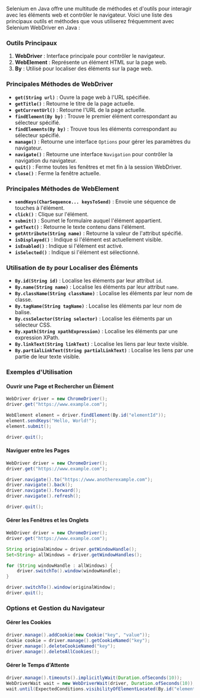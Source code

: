 Selenium en Java offre une multitude de méthodes et d'outils pour interagir avec les éléments web et contrôler le navigateur. Voici une liste des principaux outils et méthodes que vous utiliserez fréquemment avec Selenium WebDriver en Java :

### Outils Principaux

1. **WebDriver** : Interface principale pour contrôler le navigateur.
2. **WebElement** : Représente un élément HTML sur la page web.
3. **By** : Utilisé pour localiser des éléments sur la page web.

### Principales Méthodes de WebDriver

- **`get(String url)`** : Ouvre la page web à l'URL spécifiée.
- **`getTitle()`** : Retourne le titre de la page actuelle.
- **`getCurrentUrl()`** : Retourne l'URL de la page actuelle.
- **`findElement(By by)`** : Trouve le premier élément correspondant au sélecteur spécifié.
- **`findElements(By by)`** : Trouve tous les éléments correspondant au sélecteur spécifié.
- **`manage()`** : Retourne une interface `Options` pour gérer les paramètres du navigateur.
- **`navigate()`** : Retourne une interface `Navigation` pour contrôler la navigation du navigateur.
- **`quit()`** : Ferme toutes les fenêtres et met fin à la session WebDriver.
- **`close()`** : Ferme la fenêtre actuelle.

### Principales Méthodes de WebElement

- **`sendKeys(CharSequence... keysToSend)`** : Envoie une séquence de touches à l'élément.
- **`click()`** : Clique sur l'élément.
- **`submit()`** : Soumet le formulaire auquel l'élément appartient.
- **`getText()`** : Retourne le texte contenu dans l'élément.
- **`getAttribute(String name)`** : Retourne la valeur de l'attribut spécifié.
- **`isDisplayed()`** : Indique si l'élément est actuellement visible.
- **`isEnabled()`** : Indique si l'élément est activé.
- **`isSelected()`** : Indique si l'élément est sélectionné.

### Utilisation de `By` pour Localiser des Éléments

- **`By.id(String id)`** : Localise les éléments par leur attribut `id`.
- **`By.name(String name)`** : Localise les éléments par leur attribut `name`.
- **`By.className(String className)`** : Localise les éléments par leur nom de classe.
- **`By.tagName(String tagName)`** : Localise les éléments par leur nom de balise.
- **`By.cssSelector(String selector)`** : Localise les éléments par un sélecteur CSS.
- **`By.xpath(String xpathExpression)`** : Localise les éléments par une expression XPath.
- **`By.linkText(String linkText)`** : Localise les liens par leur texte visible.
- **`By.partialLinkText(String partialLinkText)`** : Localise les liens par une partie de leur texte visible.

### Exemples d'Utilisation

#### Ouvrir une Page et Rechercher un Élément

```java
WebDriver driver = new ChromeDriver();
driver.get("https://www.example.com");

WebElement element = driver.findElement(By.id("elementId"));
element.sendKeys("Hello, World!");
element.submit();

driver.quit();
```

#### Naviguer entre les Pages

```java
WebDriver driver = new ChromeDriver();
driver.get("https://www.example.com");

driver.navigate().to("https://www.anotherexample.com");
driver.navigate().back();
driver.navigate().forward();
driver.navigate().refresh();

driver.quit();
```

#### Gérer les Fenêtres et les Onglets

```java
WebDriver driver = new ChromeDriver();
driver.get("https://www.example.com");

String originalWindow = driver.getWindowHandle();
Set<String> allWindows = driver.getWindowHandles();

for (String windowHandle : allWindows) {
    driver.switchTo().window(windowHandle);
}

driver.switchTo().window(originalWindow);
driver.quit();
```

### Options et Gestion du Navigateur

#### Gérer les Cookies

```java
driver.manage().addCookie(new Cookie("key", "value"));
Cookie cookie = driver.manage().getCookieNamed("key");
driver.manage().deleteCookieNamed("key");
driver.manage().deleteAllCookies();
```

#### Gérer le Temps d'Attente

```java
driver.manage().timeouts().implicitlyWait(Duration.ofSeconds(10));
WebDriverWait wait = new WebDriverWait(driver, Duration.ofSeconds(10));
wait.until(ExpectedConditions.visibilityOfElementLocated(By.id("elementId")));
```

